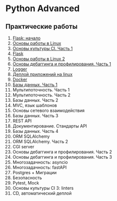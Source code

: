 # Python Advanced
## Практические работы
1. [Flask: начало](https://github.com/wafflelios/Python-Advanced/tree/main/mod1)
2. [Основы работы в Linux](https://github.com/wafflelios/Python-Advanced/tree/main/mod2)
3. [Основы культуры CI. Часть 1](https://github.com/wafflelios/Python-Advanced/tree/main/mod3)
4. [Flask](https://github.com/wafflelios/Python-Advanced/tree/main/mod4)
5. [Основы работы в Linux 2](https://github.com/wafflelios/Python-Advanced/tree/main/mod5)
6. [Основы дебаггинга и профилирования. Часть 1](https://github.com/wafflelios/Python-Advanced/tree/main/mod6)
7. [Logger](https://github.com/wafflelios/Python-Advanced/tree/main/mod7)
8. [Деплой приложений на linux](https://github.com/wafflelios/Python-Advanced/tree/main/mod8)
9. [Docker](https://github.com/wafflelios/Python-Advanced/tree/main/mod9)
10. [Базы данных. Часть 1](https://github.com/wafflelios/Python-Advanced/tree/main/mod10)
11. Мультипоточность. Часть 1
12. Мультипоточность. Часть 2
13. Базы данных. Часть 2
14. MVC, язык шаблонов
15. Основы сетевого взаимодействия
16. Базы данных. Часть 3
17. REST API
18. Документирование. Стандарты API
19. Базы данных. Часть 4
20. ORM SQLAIchemy
21. ORM SQLAIchemy. Часть 2
22. CGI server
23. Основы дебаггинга и профилирования. Часть 2
24. Основы дебаггинга и профилирования. Часть 3
25. Многозадачность: asyncio
26. Многозадачность: fastAPI
27. Postgres + Миграции
28. Безопасность
29. Pytest, Mock
30. Основы культуры CI 3: linters
31. CD, автоматический деплой

